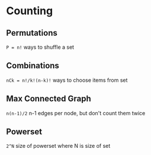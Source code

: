 # Counting

## Permutations

`P = n!` ways to shuffle a set

## Combinations

`nCk = n!/k!(n-k)!` ways to choose items from set

## Max Connected Graph

`n(n-1)/2` n-1 edges per node, but don't count them twice

## Powerset

`2^N` size of powerset where N is size of set
